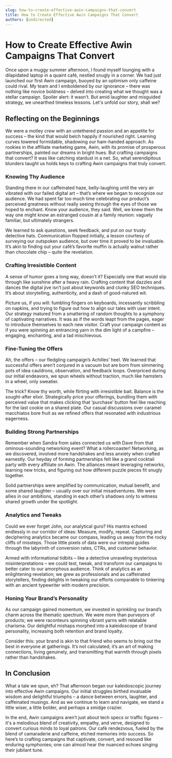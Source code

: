 ```yaml
---
slug: how-to-create-effective-awin-campaigns-that-convert
title: How to Create Effective Awin Campaigns That Convert
authors: [undirected]
---
```



# How to Create Effective Awin Campaigns That Convert

Once upon a muggy summer afternoon, I found myself lounging with a dilapidated laptop in a quaint café, nestled snugly in a corner. We had just launched our first Awin campaign, buoyed by an optimism only caffeine could rival. My team and I emboldened by our ignorance – there was nothing like novice boldness – delved into creating what we thought was a stellar campaign. Spoiler alert: it wasn’t. But amid laughter and misguided strategy, we unearthed timeless lessons. Let's unfold our story, shall we?

## Reflecting on the Beginnings

We were a motley crew with an untethered passion and an appetite for success – the kind that would belch happily if nourished right. Learning curves towered formidable, shadowing our ham-handed approach. As rookies in the affiliate marketing game, Awin, with its promise of prosperous partnerships, painted our dreams in bright hues. But crafting campaigns that convert? It was like catching stardust in a net. So, what serendipitous blunders taught us holds keys to crafting Awin campaigns that truly convert.

### Knowing Thy Audience

Standing there in our caffeinated haze, belly-laughing until the very air vibrated with our failed digital art – that’s where we began to recognize our audience. We had spent far too much time celebrating our product’s perceived greatness without really seeing through the eyes of those we hoped to enchant. Know your audience, they said. Well, we knew them the way one might know an estranged cousin at a family reunion: vaguely familiar, but ultimately strangers.

We learned to ask questions, seek feedback, and put on our trusty detective hats. Communication flopped initially, a lesson courtesy of surveying our outspoken audience, but over time it proved to be invaluable. It’s akin to finding out your café’s favorite muffin is actually walnut rather than chocolate chip – quite the revelation.

### Crafting Irresistible Content

A sense of humor goes a long way, doesn’t it? Especially one that would slip through like sunshine after a heavy rain. Crafting content that dazzles and dances the digital jive isn’t just about keywords and clunky SEO techniques. It’s about storytelling, authenticity, and a dash of good-natured wit.

Picture us, if you will: fumbling fingers on keyboards, incessantly scribbling on napkins, and trying to figure out how to align our tales with user intent. Our strategy matured from a smattering of random thoughts to a symphony of captivating narratives. It was as if the words leapt from the pages, eager to introduce themselves to each new visitor. Craft your campaign content as if you were spinning an entrancing yarn in the dim light of a campfire – engaging, enchanting, and a tad mischievous.

### Fine-Tuning the Offers

Ah, the offers – our fledgling campaign’s Achilles’ heel. We learned that successful offers aren’t conjured in a vacuum but are born from simmering pots of idea cauldrons, observation, and feedback loops. Overpriced during our initial endeavors, we spun wheels without traction, much like hamsters in a wheel, only sweatier.

The trick? Know thy worth, while flirting with irresistible bait. Balance is the sought-after elixir. Strategically price your offerings, bundling them with perceived value that makes clicking that ‘purchase’ button feel like reaching for the last cookie on a shared plate. Our casual discussions over caramel macchiatos bore fruit as we refined offers that resonated with industrious eagerness.

### Building Strong Partnerships

Remember when Sandra from sales connected us with Dave from that ominous-sounding networking event? What a rollercoaster! Networking, as we discovered, involved more handshakes and less anxiety when crafted earnestly. Our heyday of forming partnerships felt like a grand cocktail party with every affiliate on Awin. The alliances meant leveraging networks, learning new tricks, and figuring out how different puzzle pieces fit snugly together.

Solid partnerships were amplified by communication, mutual benefit, and some shared laughter – usually over our initial misadventures. We were allies in our ambitions, standing in each other’s shadows only to witness shared growth under the spotlight.

### Analytics and Tweaks

Could we ever forget John, our analytical guro? His mantra echoed endlessly in our corridor of ideas: Measure, modify, repeat. Capturing and deciphering analytics became our compass, leading us away from the rocky cliffs of missteps. Those little pixels of data were our intrepid guides through the labyrinth of conversion rates, CTRs, and customer behavior.

Armed with informational tidbits – like a detective unraveling mysterious misinterpretations – we could test, tweak, and transform our campaigns to better cater to our amorphous audience. Think of analytics as an enlightening revelation; we grew as professionals and as caffeinated storytellers, finding delights in tweaking our efforts comparable to tinkering with an ancient typewriter with modern precision.

### Honing Your Brand’s Personality

As our campaign gained momentum, we invested in sprinkling our brand’s charm across the thematic spectrum. We were more than purveyors of products; we were raconteurs spinning vibrant yarns with relatable charisma. Our delightful mishaps morphed into a kaleidoscope of brand personality, increasing both retention and brand loyalty.

Consider this: your brand is akin to that friend who seems to bring out the best in everyone at gatherings. It’s not calculated; it’s an art of making connections, living genuinely, and transmitting that warmth through pixels rather than handshakes.

## In Conclusion

What a tale we spun, eh? That afternoon began our kaleidoscopic journey into effective Awin campaigns. Our initial struggles birthed invaluable wisdom and delightful triumphs – a dance between errors, laughter, and caffeinated musings. And as we continue to learn and navigate, we stand a little wiser, a little bolder, and perhaps a smidge crazier.

In the end, Awin campaigns aren’t just about tech specs or traffic figures – it's a melodious blend of creativity, empathy, and verve, designed to convert curious minds to loyal patrons. Our café rendezvous, fueled by the blend of camaraderie and caffeine, etched memories into success. So here’s to crafting campaigns that captivate, convert, and resound like enduring symphonies; one can almost hear the nuanced echoes singing their jubilant tune.